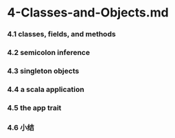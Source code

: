 # 4-Classes-and-Objects.md
### 4.1 classes, fields, and methods


### 4.2 semicolon inference


### 4.3 singleton objects


### 4.4 a scala application


### 4.5 the app trait



### 4.6 小结

